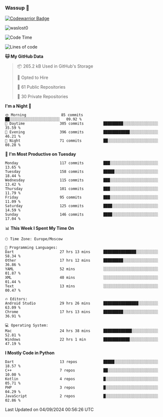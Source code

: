 ### Wassup 👋

[![Codewarrior Badge](https://www.codewars.com/users/waslost/badges/small)](https://www.codewars.com/users/waslost)

<p align="left"> <img src="https://komarev.com/ghpvc/?username=waslost0" alt="waslost0" /></p>

<!--START_SECTION:waka-->
![Code Time](http://img.shields.io/badge/Code%20Time-4%2C809%20hrs-blue)

![Lines of code](https://img.shields.io/badge/From%20Hello%20World%20I%27ve%20Written-1.4%20million%20lines%20of%20code-blue)

**🐱 My GitHub Data** 

> 📦 265.2 kB Used in GitHub's Storage 
 > 
> 💼 Opted to Hire
 > 
> 📜 61 Public Repositories 
 > 
> 🔑 30 Private Repositories 
 > 
**I'm a Night 🦉** 

```text
🌞 Morning                85 commits          ██░░░░░░░░░░░░░░░░░░░░░░░   09.92 % 
🌆 Daytime                305 commits         █████████░░░░░░░░░░░░░░░░   35.59 % 
🌃 Evening                396 commits         ████████████░░░░░░░░░░░░░   46.21 % 
🌙 Night                  71 commits          ██░░░░░░░░░░░░░░░░░░░░░░░   08.28 % 
```
📅 **I'm Most Productive on Tuesday** 

```text
Monday                   117 commits         ███░░░░░░░░░░░░░░░░░░░░░░   13.65 % 
Tuesday                  158 commits         █████░░░░░░░░░░░░░░░░░░░░   18.44 % 
Wednesday                115 commits         ███░░░░░░░░░░░░░░░░░░░░░░   13.42 % 
Thursday                 101 commits         ███░░░░░░░░░░░░░░░░░░░░░░   11.79 % 
Friday                   95 commits          ███░░░░░░░░░░░░░░░░░░░░░░   11.09 % 
Saturday                 125 commits         ████░░░░░░░░░░░░░░░░░░░░░   14.59 % 
Sunday                   146 commits         ████░░░░░░░░░░░░░░░░░░░░░   17.04 % 
```


📊 **This Week I Spent My Time On** 

```text
🕑︎ Time Zone: Europe/Moscow

💬 Programming Languages: 
Dart                     27 hrs 13 mins      ███████████████░░░░░░░░░░   58.34 % 
Other                    17 hrs 12 mins      █████████░░░░░░░░░░░░░░░░   36.86 % 
YAML                     52 mins             ░░░░░░░░░░░░░░░░░░░░░░░░░   01.87 % 
XML                      40 mins             ░░░░░░░░░░░░░░░░░░░░░░░░░   01.44 % 
Text                     13 mins             ░░░░░░░░░░░░░░░░░░░░░░░░░   00.47 % 

🔥 Editors: 
Android Studio           29 hrs 26 mins      ████████████████░░░░░░░░░   63.09 % 
Chrome                   17 hrs 13 mins      █████████░░░░░░░░░░░░░░░░   36.91 % 

💻 Operating System: 
Mac                      24 hrs 38 mins      █████████████░░░░░░░░░░░░   52.81 % 
Windows                  22 hrs 1 min        ████████████░░░░░░░░░░░░░   47.19 % 
```

**I Mostly Code in Python** 

```text
Dart                     13 repos            █████░░░░░░░░░░░░░░░░░░░░   18.57 % 
C++                      7 repos             ██░░░░░░░░░░░░░░░░░░░░░░░   10.00 % 
Kotlin                   4 repos             █░░░░░░░░░░░░░░░░░░░░░░░░   05.71 % 
PHP                      3 repos             █░░░░░░░░░░░░░░░░░░░░░░░░   04.29 % 
JavaScript               2 repos             █░░░░░░░░░░░░░░░░░░░░░░░░   02.86 % 
```




 Last Updated on 04/09/2024 00:56:26 UTC
<!--END_SECTION:waka-->

